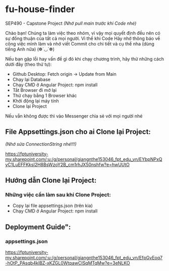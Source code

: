 # fu-house-finder
SEP490 - Capstone Project
_(Nhớ pull main trước khi Code nhé)_

Chào bạn! Chúng ta làm việc theo nhóm, vì vậy mọi quyết định đều nên có sự đồng thuận của tất cả mọi người. Vì thế khi Code Hãy nhớ thông báo về công việc mình làm và nhớ viết Commit cho chi tiết và cụ thể nha (dùng tiếng Anh nữa) (❁´◡`❁)

Nếu bạn gặp lỗi hay vấn đề gì đó khi chạy chương trình, hãy thử những cách dưới đây (theo thứ tự):
 - Github Desktop: Fetch origin -> Update from Main
 - Chạy lại Database
 - Chạy CMD ở Angular Project: npm install
 - Tắt Browser đi mở lại
 - Thử chạy bằng 1 Browser khác
 - Khởi động lại máy tính 
 - Clone lại Project

Nếu vẫn không được thì vào Messenger chia sẻ với mọi người nhé

## File Appsettings.json cho ai Clone lại Project:
_(Nhớ sửa ConnectionString nhé!!!)_

https://fptuniversity-my.sharepoint.com/:u:/g/personal/giangnthe153046_fpt_edu_vn/EYbpNPxQyC1LuEFFKksI2H8BsWzoY2B_cm1rhJX50nshfw?e=hwUUtO

## Hướng dẫn Clone lại Project:
### Những việc cần làm sau khi Clone Project:
 - Copy lại file appsettings.json (trên kia)
 - Chạy CMD ở Angular Project: npm install

## Deployment Guide":
### appsettings.json
https://fptuniversity-my.sharepoint.com/:u:/g/personal/giangnthe153046_fpt_edu_vn/EfpGvEoq7-hOtP_PAsqb4kIBZ-xKZGL0WtpawCISqMTqMw?e=3eNLKO
